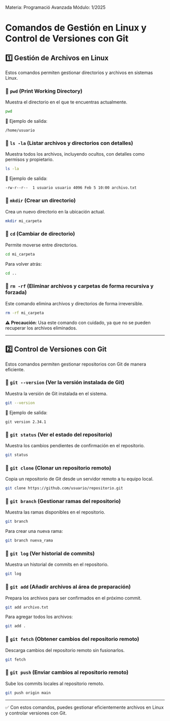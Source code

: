 Materia: Programació Avanzada
Módulo: 1/2025

# Comandos de Gestión en Linux y Control de Versiones con Git

## 1️⃣ Gestión de Archivos en Linux
Estos comandos permiten gestionar directorios y archivos en sistemas Linux.

### 📌 `pwd` (Print Working Directory)
Muestra el directorio en el que te encuentras actualmente.
```sh
pwd
```
🔹 Ejemplo de salida:
```
/home/usuario
```

### 📌 `ls -la` (Listar archivos y directorios con detalles)
Muestra todos los archivos, incluyendo ocultos, con detalles como permisos y propietario.
```sh
ls -la
```
🔹 Ejemplo de salida:
```
-rw-r--r--  1 usuario usuario 4096 Feb 5 10:00 archivo.txt
```

### 📌 `mkdir` (Crear un directorio)
Crea un nuevo directorio en la ubicación actual.
```sh
mkdir mi_carpeta
```

### 📌 `cd` (Cambiar de directorio)
Permite moverse entre directorios.
```sh
cd mi_carpeta
```
Para volver atrás:
```sh
cd ..
```

### 📌 `rm -rf` (Eliminar archivos y carpetas de forma recursiva y forzada)
Este comando elimina archivos y directorios de forma irreversible.
```sh
rm -rf mi_carpeta
```
⚠️ **Precaución**: Usa este comando con cuidado, ya que no se pueden recuperar los archivos eliminados.

---

## 2️⃣ Control de Versiones con Git
Estos comandos permiten gestionar repositorios con Git de manera eficiente.

### 📌 `git --version` (Ver la versión instalada de Git)
Muestra la versión de Git instalada en el sistema.
```sh
git --version
```
🔹 Ejemplo de salida:
```
git version 2.34.1
```

### 📌 `git status` (Ver el estado del repositorio)
Muestra los cambios pendientes de confirmación en el repositorio.
```sh
git status
```

### 📌 `git clone` (Clonar un repositorio remoto)
Copia un repositorio de Git desde un servidor remoto a tu equipo local.
```sh
git clone https://github.com/usuario/repositorio.git
```

### 📌 `git branch` (Gestionar ramas del repositorio)
Muestra las ramas disponibles en el repositorio.
```sh
git branch
```
Para crear una nueva rama:
```sh
git branch nueva_rama
```

### 📌 `git log` (Ver historial de commits)
Muestra un historial de commits en el repositorio.
```sh
git log
```

### 📌 `git add` (Añadir archivos al área de preparación)
Prepara los archivos para ser confirmados en el próximo commit.
```sh
git add archivo.txt
```
Para agregar todos los archivos:
```sh
git add .
```

### 📌 `git fetch` (Obtener cambios del repositorio remoto)
Descarga cambios del repositorio remoto sin fusionarlos.
```sh
git fetch
```

### 📌 `git push` (Enviar cambios al repositorio remoto)
Sube los commits locales al repositorio remoto.
```sh
git push origin main
```

---

✅ Con estos comandos, puedes gestionar eficientemente archivos en Linux y controlar versiones con Git.


